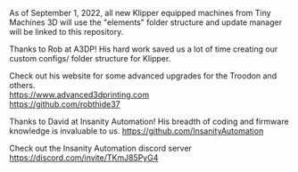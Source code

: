 As of September 1, 2022, all new Klipper equipped machines from Tiny Machines 3D will use the "elements" folder structure and update manager will be linked to this repository. 

Thanks to Rob at A3DP! His hard work saved us a lot of time creating our custom configs/ folder structure for Klipper. 

Check out his website for some advanced upgrades for the Troodon and others.  
https://www.advanced3dprinting.com  
https://github.com/robthide37

Thanks to David at Insanity Automation! His breadth of coding and firmware knowledge is invaluable to us. 
https://github.com/InsanityAutomation

Check out the Insanity Automation discord server   
https://discord.com/invite/TKmJ85PyG4

